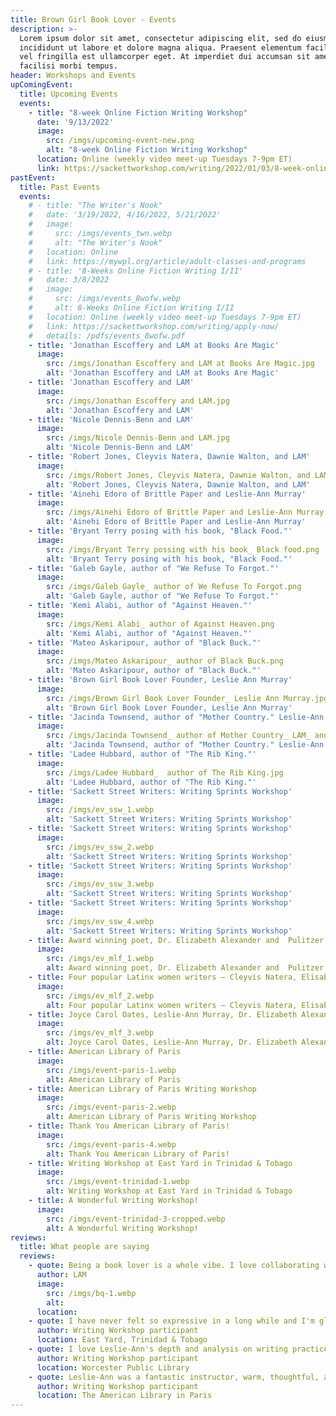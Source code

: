 ```yaml
---
title: Brown Girl Book Lover - Events
description: >-
  Lorem ipsum dolor sit amet, consectetur adipiscing elit, sed do eiusmod tempor
  incididunt ut labore et dolore magna aliqua. Praesent elementum facilisis leo
  vel fringilla est ullamcorper eget. At imperdiet dui accumsan sit amet nulla
  facilisi morbi tempus.
header: Workshops and Events
upComingEvent:
  title: Upcoming Events
  events:
    - title: "8-week Online Fiction Writing Workshop"
      date: '9/13/2022'
      image:
        src: /imgs/upcoming-event-new.png
        alt: "8-week Online Fiction Writing Workshop"
      location: Online (weekly video meet-up Tuesdays 7-9pm ET)
      link: https://sackettworkshop.com/writing/2022/01/03/8-week-online-fiction-writing-i-ii-begins-week-of-2-7-22/
pastEvent:
  title: Past Events
  events:
    # - title: "The Writer's Nook"
    #   date: '3/19/2022, 4/16/2022, 5/21/2022'
    #   image:
    #     src: /imgs/events_twn.webp
    #     alt: "The Writer's Nook"
    #   location: Online
    #   link: https://mywpl.org/article/adult-classes-and-programs
    # - title: '8-Weeks Online Fiction Writing I/II'
    #   date: 3/8/2022
    #   image:
    #     src: /imgs/events_8wofw.webp
    #     alt: 8-Weeks Online Fiction Writing I/II
    #   location: Online (weekly video meet-up Tuesdays 7-9pm ET)
    #   link: https://sackettworkshop.com/writing/apply-now/
    #   details: /pdfs/events_8wofw.pdf
    - title: 'Jonathan Escoffery and LAM at Books Are Magic' 
      image:
        src: /imgs/Jonathan Escoffery and LAM at Books Are Magic.jpg
        alt: 'Jonathan Escoffery and LAM at Books Are Magic'
    - title: 'Jonathan Escoffery and LAM' 
      image:
        src: /imgs/Jonathan Escoffery and LAM.jpg
        alt: 'Jonathan Escoffery and LAM'
    - title: 'Nicole Dennis-Benn and LAM' 
      image:
        src: /imgs/Nicole Dennis-Benn and LAM.jpg
        alt: 'Nicole Dennis-Benn and LAM'
    - title: 'Robert Jones, Cleyvis Natera, Dawnie Walton, and LAM' 
      image:
        src: /imgs/Robert Jones, Cleyvis Natera, Dawnie Walton, and LAM.jpg
        alt: 'Robert Jones, Cleyvis Natera, Dawnie Walton, and LAM'
    - title: 'Ainehi Edoro of Brittle Paper and Leslie-Ann Murray' 
      image:
        src: /imgs/Ainehi Edoro of Brittle Paper and Leslie-Ann Murray.png
        alt: 'Ainehi Edoro of Brittle Paper and Leslie-Ann Murray'
    - title: 'Bryant Terry posing with his book, "Black Food."' 
      image:
        src: /imgs/Bryant Terry possing with his book_ Black food.png
        alt: 'Bryant Terry posing with his book, "Black Food."'
    - title: 'Galeb Gayle, author of "We Refuse To Forgot."' 
      image:
        src: /imgs/Galeb Gayle_ author of We Refuse To Forgot.png
        alt: 'Galeb Gayle, author of "We Refuse To Forgot."'
    - title: 'Kemi Alabi, author of "Against Heaven."' 
      image:
        src: /imgs/Kemi Alabi_ author of Against Heaven.png
        alt: 'Kemi Alabi, author of "Against Heaven."'
    - title: 'Mateo Askaripour, author of "Black Buck."'
      image:
        src: /imgs/Mateo Askaripour_ author of Black Buck.png
        alt: 'Mateo Askaripour, author of "Black Buck."'
    - title: 'Brown Girl Book Lover Founder, Leslie Ann Murray'
      image:
        src: /imgs/Brown Girl Book Lover Founder_ Leslie Ann Murray.jpg
        alt: 'Brown Girl Book Lover Founder, Leslie Ann Murray'
    - title: 'Jacinda Townsend, author of "Mother Country." Leslie-Ann Murray. Cleyvis Natera, author of "Neruda On The Park."' 
      image:
        src: /imgs/Jacinda Townsend_ author of Mother Country_ LAM_ and Cleyvis Natera_ author of Neruda on The Park.jpg
        alt: 'Jacinda Townsend, author of "Mother Country." Leslie-Ann Murray. Cleyvis Natera, author of "Neruda On The Park."'
    - title: 'Ladee Hubbard, author of "The Rib King."' 
      image:
        src: /imgs/Ladee Hubbard_  author of The Rib King.jpg
        alt: 'Ladee Hubbard, author of "The Rib King."'
    - title: 'Sackett Street Writers: Writing Sprints Workshop' 
      image:
        src: /imgs/ev_ssw_1.webp
        alt: 'Sackett Street Writers: Writing Sprints Workshop'
    - title: 'Sackett Street Writers: Writing Sprints Workshop'
      image:
        src: /imgs/ev_ssw_2.webp
        alt: 'Sackett Street Writers: Writing Sprints Workshop'
    - title: 'Sackett Street Writers: Writing Sprints Workshop'
      image:
        src: /imgs/ev_ssw_3.webp
        alt: 'Sackett Street Writers: Writing Sprints Workshop'
    - title: 'Sackett Street Writers: Writing Sprints Workshop'
      image:
        src: /imgs/ev_ssw_4.webp
        alt: 'Sackett Street Writers: Writing Sprints Workshop'
    - title: Award winning poet, Dr. Elizabeth Alexander and  Pulitzer prize winning writer, Salamishah Tillet at the Montclair Literary Festival.
      image:
        src: /imgs/ev_mlf_1.webp
        alt: Award winning poet, Dr. Elizabeth Alexander and  Pulitzer prize winning writer, Salamishah Tillet at the Montclair Literary Festival.
    - title: Four popular Latinx women writers – Cleyvis Natera, Elisabet Velazquez,  Rio Cortez, Saraciea J. Fennell with Angela Abreu at the Montclair Literary Festival.
      image:
        src: /imgs/ev_mlf_2.webp
        alt: Four popular Latinx women writers – Cleyvis Natera, Elisabet Velazquez,  Rio Cortez, Saraciea J. Fennell with Angela Abreu at the Montclair Literary Festival.
    - title: Joyce Carol Oates, Leslie-Ann Murray, Dr. Elizabeth Alexander and Salamishah Tillet at the Montclair Literary Festival.
      image:
        src: /imgs/ev_mlf_3.webp
        alt: Joyce Carol Oates, Leslie-Ann Murray, Dr. Elizabeth Alexander and Salamishah Tillet at the Montclair Literary Festival.
    - title: American Library of Paris
      image:
        src: /imgs/event-paris-1.webp
        alt: American Library of Paris
    - title: American Library of Paris Writing Workshop
      image:
        src: /imgs/event-paris-2.webp
        alt: American Library of Paris Writing Workshop
    - title: Thank You American Library of Paris!
      image:
        src: /imgs/event-paris-4.webp
        alt: Thank You American Library of Paris!
    - title: Writing Workshop at East Yard in Trinidad & Tobago
      image:
        src: /imgs/event-trinidad-1.webp
        alt: Writing Workshop at East Yard in Trinidad & Tobago
    - title: A Wonderful Writing Workshop!
      image:
        src: /imgs/event-trinidad-3-cropped.webp
        alt: A Wonderful Writing Workshop!
reviews:
  title: What people are saying
  reviews:
    - quote: Being a book lover is a whole vibe. I love collaborating with organizations, individuals, and book festivals to bring you all the diversity in the literary world.
      author: LAM
      image:
        src: /imgs/bq-1.webp
        alt:
      location:
    - quote: I have never felt so expressive in a long while and I'm glad that I took the opportunity. I'm thankful for Miss Leslie-Ann Murray for opening up my mind and thoughts much more to the creative world of Short Story Writing a woman of knowledge and substance.
      author: Writing Workshop participant
      location: East Yard, Trinidad & Tobago
    - quote: I love Leslie-Ann's depth and analysis on writing practice and her use of prompts to illustrate the lesson.
      author: Writing Workshop participant
      location: Worcester Public Library
    - quote: Leslie-Ann was a fantastic instructor, warm, thoughtful, and welcoming. She created a space that was creative, curious, and encouraging. I only regret that we had just two hours! I made more  progress in my creative writing in those two hours than I have in probably two years.
      author: Writing Workshop participant
      location: The American Library in Paris
---
```

